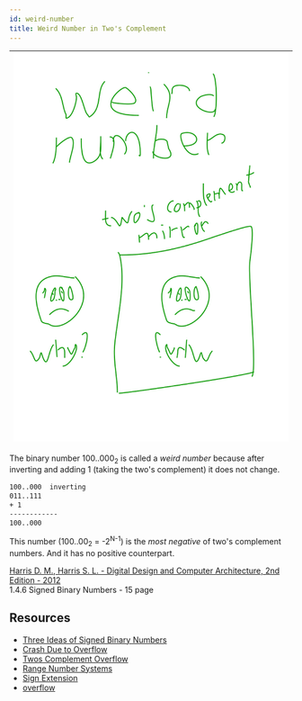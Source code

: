 ```yaml
---
id: weird-number
title: Weird Number in Two's Complement
---
```


|[![Weird Number](weird-number-in-twos-complement.svg)](weird-number-in-twos-complement.svg)|
|-|

The binary number 100..000<sub>2</sub> is called a *weird number* because after inverting and adding 1 (taking the two's complement) it does not change.

```
100..000  inverting
011..111 
+ 1
------------
100..000
```

This number (100..00<sub>2</sub> = -2<sup>N-1</sup>) is the *most negative*  of two's complement numbers. And it has no positive counterpart.

[Harris D. M., Harris S. L. - Digital Design and Computer Architecture, 2nd Edition - 2012](../../pdf/harris-d-m-harris-s-l-digital-design-and-computer-architecture-2nd-edition-2012.pdf)  
1.4.6 Signed Binary Numbers - 15 page

## Resources

- [Three Ideas of Signed Binary Numbers](three-ideas-signed-binary-numbers)
- [Crash Due to Overflow](crash-due-to-overflow)
- [Twos Complement Overflow](twos-complement-overflow)
- [Range Number Systems](range-number-systems)
- [Sign Extension](sign-extension)
- [overflow](20210206130240)

